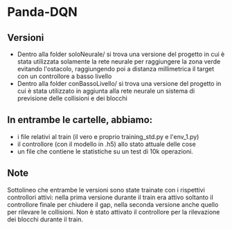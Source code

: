 # Panda-DQN

## Versioni

* Dentro alla folder soloNeurale/ si trova una versione del progetto in cui è stata utilizzata solamente la rete neurale per raggiungere la zona verde evitando l'ostacolo, raggiungendo poi a distanza millimetrica il target con un controllore a basso livello
* Dentro alla folder conBassoLivello/ si trova una versione del progetto in cui è stata utilizzato in aggiunta alla rete neurale un sistema di previsione delle collisioni e dei blocchi

## In entrambe le cartelle, abbiamo:

* i file relativi al train (il vero e proprio training_std.py e l'env_1.py)
* il controllore (con il modello in .h5) allo stato attuale delle cose
* un file che contiene le statistiche su un test di 10k operazioni.

## Note

Sottolineo che entrambe le versioni sono state trainate con i rispettivi controllori attivi: nella prima versione durante il train era attivo soltanto il controllore finale per chiudere il gap, nella seconda versione anche quello per rilevare le collisioni. Non è stato attivato il controllore per la rilevazione dei blocchi durante il train.

